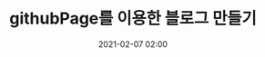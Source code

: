 ---
title: "githubPage를 이용한 블로그 만들기"
permalink: /develop/
layout: single
# layout: post
subtitle: ""
date: 2021-02-07 02:00
# background: 
tag: [Github io]
---